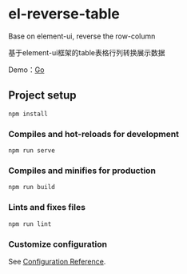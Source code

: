 # el-reverse-table
Base on element-ui, reverse the row-column

基于element-ui框架的table表格行列转换展示数据

Demo：[Go](https://github.liubing.me/lb-element-table/zh/guide/)

## Project setup
```
npm install
```

### Compiles and hot-reloads for development
```
npm run serve
```

### Compiles and minifies for production
```
npm run build
```

### Lints and fixes files
```
npm run lint
```

### Customize configuration
See [Configuration Reference](https://cli.vuejs.org/config/).
